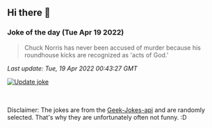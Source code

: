 ## Hi there 👋

### Joke of the day (Tue Apr 19 2022)
<!-- joke -->
>Chuck Norris has never been accused of murder because his roundhouse kicks are recognized as 'acts of God.'
<!-- /joke -->

*Last update: Tue, 19 Apr 2022 00:43:27 GMT*

[![Update joke](https://github.com/nclskfm/nclskfm/actions/workflows/joke.yml/badge.svg)](https://github.com/nclskfm/nclskfm/actions/workflows/joke.yml)

<br><br>
Disclaimer: The jokes are from the [Geek-Jokes-api](https://github.com/sameerkumar18/geek-joke-api) and are randomly selected. That's why they are unfortunately often not funny. :D
